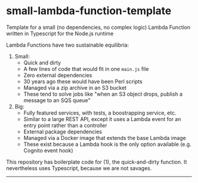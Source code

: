 # small-lambda-function-template
Template for a small (no dependencies, no complex logic) Lambda Function written in Typescript for the Node.js runtime

Lambda Functions have two sustainable equilibria:
1. Small:
    - Quick and dirty
    - A few lines of code that would fit in one `main.js` file 
    - Zero external dependencies
    - 30 years ago these would have been Perl scripts
    - Managed via a zip archive in an S3 bucket
    - These tend to solve jobs like "when an S3 object drops, publish a message to an SQS queue"
2. Big:
    - Fully featured services, with tests, a boostrapping service, etc.
    - Similar to a large REST API, except it uses a Lambda event for an entry point rather than a controller
    - External package dependencies
    - Managed via a Docker image that extends the base Lambda image
    - These exist because a Lambda hook is the only option available (e.g. Cognito event hook)

This repository has boilerplate code for (1), the quick-and-dirty function. It nevertheless uses Typescript, because we are not savages.

---


